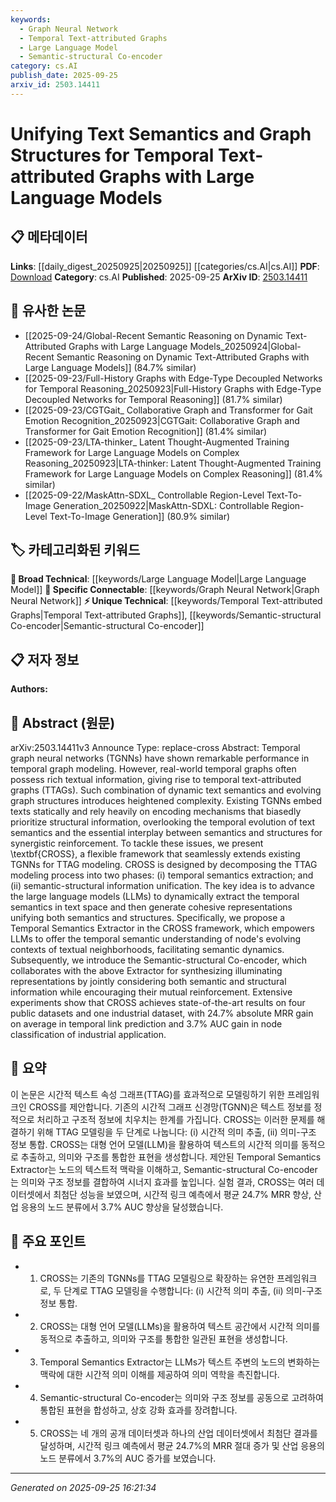 ```yaml
---
keywords:
  - Graph Neural Network
  - Temporal Text-attributed Graphs
  - Large Language Model
  - Semantic-structural Co-encoder
category: cs.AI
publish_date: 2025-09-25
arxiv_id: 2503.14411
---
```


<!-- KEYWORD_LINKING_METADATA:
{
  "processed_timestamp": "2025-09-25T16:21:34.269851",
  "vocabulary_version": "1.0",
  "selected_keywords": [
    "Graph Neural Network",
    "Temporal Text-attributed Graphs",
    "Large Language Model",
    "Semantic-structural Co-encoder"
  ],
  "rejected_keywords": [],
  "similarity_scores": {
    "Graph Neural Network": 0.8,
    "Temporal Text-attributed Graphs": 0.78,
    "Large Language Model": 0.85,
    "Semantic-structural Co-encoder": 0.77
  },
  "extraction_method": "AI_prompt_based",
  "budget_applied": true,
  "candidates_json": {
    "candidates": [
      {
        "surface": "Temporal Graph Neural Networks",
        "canonical": "Graph Neural Network",
        "aliases": [
          "TGNN",
          "Temporal GNN"
        ],
        "category": "specific_connectable",
        "rationale": "This term directly connects to existing Graph Neural Network concepts, enhancing temporal modeling discussions.",
        "novelty_score": 0.45,
        "connectivity_score": 0.88,
        "specificity_score": 0.7,
        "link_intent_score": 0.8
      },
      {
        "surface": "Temporal Text-attributed Graphs",
        "canonical": "Temporal Text-attributed Graphs",
        "aliases": [
          "TTAGs"
        ],
        "category": "unique_technical",
        "rationale": "This is a unique concept introduced in the paper, essential for discussions on text and graph integration.",
        "novelty_score": 0.85,
        "connectivity_score": 0.65,
        "specificity_score": 0.9,
        "link_intent_score": 0.78
      },
      {
        "surface": "Large Language Models",
        "canonical": "Large Language Model",
        "aliases": [
          "LLMs"
        ],
        "category": "broad_technical",
        "rationale": "This term is crucial for linking discussions on advanced language processing techniques.",
        "novelty_score": 0.3,
        "connectivity_score": 0.92,
        "specificity_score": 0.6,
        "link_intent_score": 0.85
      },
      {
        "surface": "Semantic-structural Co-encoder",
        "canonical": "Semantic-structural Co-encoder",
        "aliases": [],
        "category": "unique_technical",
        "rationale": "This is a novel framework component that integrates semantics and structure, pivotal for the paper's methodology.",
        "novelty_score": 0.78,
        "connectivity_score": 0.55,
        "specificity_score": 0.85,
        "link_intent_score": 0.77
      }
    ],
    "ban_list_suggestions": [
      "temporal semantics extraction",
      "semantic dynamics",
      "cohesive representations"
    ]
  },
  "decisions": [
    {
      "candidate_surface": "Temporal Graph Neural Networks",
      "resolved_canonical": "Graph Neural Network",
      "decision": "linked",
      "scores": {
        "novelty": 0.45,
        "connectivity": 0.88,
        "specificity": 0.7,
        "link_intent": 0.8
      }
    },
    {
      "candidate_surface": "Temporal Text-attributed Graphs",
      "resolved_canonical": "Temporal Text-attributed Graphs",
      "decision": "linked",
      "scores": {
        "novelty": 0.85,
        "connectivity": 0.65,
        "specificity": 0.9,
        "link_intent": 0.78
      }
    },
    {
      "candidate_surface": "Large Language Models",
      "resolved_canonical": "Large Language Model",
      "decision": "linked",
      "scores": {
        "novelty": 0.3,
        "connectivity": 0.92,
        "specificity": 0.6,
        "link_intent": 0.85
      }
    },
    {
      "candidate_surface": "Semantic-structural Co-encoder",
      "resolved_canonical": "Semantic-structural Co-encoder",
      "decision": "linked",
      "scores": {
        "novelty": 0.78,
        "connectivity": 0.55,
        "specificity": 0.85,
        "link_intent": 0.77
      }
    }
  ]
}
-->

# Unifying Text Semantics and Graph Structures for Temporal Text-attributed Graphs with Large Language Models

## 📋 메타데이터

**Links**: [[daily_digest_20250925|20250925]] [[categories/cs.AI|cs.AI]]
**PDF**: [Download](https://arxiv.org/pdf/2503.14411.pdf)
**Category**: cs.AI
**Published**: 2025-09-25
**ArXiv ID**: [2503.14411](https://arxiv.org/abs/2503.14411)

## 🔗 유사한 논문
- [[2025-09-24/Global-Recent Semantic Reasoning on Dynamic Text-Attributed Graphs with Large Language Models_20250924|Global-Recent Semantic Reasoning on Dynamic Text-Attributed Graphs with Large Language Models]] (84.7% similar)
- [[2025-09-23/Full-History Graphs with Edge-Type Decoupled Networks for Temporal Reasoning_20250923|Full-History Graphs with Edge-Type Decoupled Networks for Temporal Reasoning]] (81.7% similar)
- [[2025-09-23/CGTGait_ Collaborative Graph and Transformer for Gait Emotion Recognition_20250923|CGTGait: Collaborative Graph and Transformer for Gait Emotion Recognition]] (81.4% similar)
- [[2025-09-23/LTA-thinker_ Latent Thought-Augmented Training Framework for Large Language Models on Complex Reasoning_20250923|LTA-thinker: Latent Thought-Augmented Training Framework for Large Language Models on Complex Reasoning]] (81.4% similar)
- [[2025-09-22/MaskAttn-SDXL_ Controllable Region-Level Text-To-Image Generation_20250922|MaskAttn-SDXL: Controllable Region-Level Text-To-Image Generation]] (80.9% similar)

## 🏷️ 카테고리화된 키워드
**🧠 Broad Technical**: [[keywords/Large Language Model|Large Language Model]]
**🔗 Specific Connectable**: [[keywords/Graph Neural Network|Graph Neural Network]]
**⚡ Unique Technical**: [[keywords/Temporal Text-attributed Graphs|Temporal Text-attributed Graphs]], [[keywords/Semantic-structural Co-encoder|Semantic-structural Co-encoder]]

## 📋 저자 정보

**Authors:** 

## 📄 Abstract (원문)

arXiv:2503.14411v3 Announce Type: replace-cross 
Abstract: Temporal graph neural networks (TGNNs) have shown remarkable performance in temporal graph modeling. However, real-world temporal graphs often possess rich textual information, giving rise to temporal text-attributed graphs (TTAGs). Such combination of dynamic text semantics and evolving graph structures introduces heightened complexity. Existing TGNNs embed texts statically and rely heavily on encoding mechanisms that biasedly prioritize structural information, overlooking the temporal evolution of text semantics and the essential interplay between semantics and structures for synergistic reinforcement. To tackle these issues, we present \textbf{CROSS}, a flexible framework that seamlessly extends existing TGNNs for TTAG modeling. CROSS is designed by decomposing the TTAG modeling process into two phases: (i) temporal semantics extraction; and (ii) semantic-structural information unification. The key idea is to advance the large language models (LLMs) to dynamically extract the temporal semantics in text space and then generate cohesive representations unifying both semantics and structures. Specifically, we propose a Temporal Semantics Extractor in the CROSS framework, which empowers LLMs to offer the temporal semantic understanding of node's evolving contexts of textual neighborhoods, facilitating semantic dynamics. Subsequently, we introduce the Semantic-structural Co-encoder, which collaborates with the above Extractor for synthesizing illuminating representations by jointly considering both semantic and structural information while encouraging their mutual reinforcement. Extensive experiments show that CROSS achieves state-of-the-art results on four public datasets and one industrial dataset, with 24.7% absolute MRR gain on average in temporal link prediction and 3.7% AUC gain in node classification of industrial application.

## 📝 요약

이 논문은 시간적 텍스트 속성 그래프(TTAG)를 효과적으로 모델링하기 위한 프레임워크인 CROSS를 제안합니다. 기존의 시간적 그래프 신경망(TGNN)은 텍스트 정보를 정적으로 처리하고 구조적 정보에 치우치는 한계를 가집니다. CROSS는 이러한 문제를 해결하기 위해 TTAG 모델링을 두 단계로 나눕니다: (i) 시간적 의미 추출, (ii) 의미-구조 정보 통합. CROSS는 대형 언어 모델(LLM)을 활용하여 텍스트의 시간적 의미를 동적으로 추출하고, 의미와 구조를 통합한 표현을 생성합니다. 제안된 Temporal Semantics Extractor는 노드의 텍스트적 맥락을 이해하고, Semantic-structural Co-encoder는 의미와 구조 정보를 결합하여 시너지 효과를 높입니다. 실험 결과, CROSS는 여러 데이터셋에서 최첨단 성능을 보였으며, 시간적 링크 예측에서 평균 24.7% MRR 향상, 산업 응용의 노드 분류에서 3.7% AUC 향상을 달성했습니다.

## 🎯 주요 포인트

- 1. CROSS는 기존의 TGNNs를 TTAG 모델링으로 확장하는 유연한 프레임워크로, 두 단계로 TTAG 모델링을 수행합니다: (i) 시간적 의미 추출, (ii) 의미-구조 정보 통합.
- 2. CROSS는 대형 언어 모델(LLMs)을 활용하여 텍스트 공간에서 시간적 의미를 동적으로 추출하고, 의미와 구조를 통합한 일관된 표현을 생성합니다.
- 3. Temporal Semantics Extractor는 LLMs가 텍스트 주변의 노드의 변화하는 맥락에 대한 시간적 의미 이해를 제공하여 의미 역학을 촉진합니다.
- 4. Semantic-structural Co-encoder는 의미와 구조 정보를 공동으로 고려하여 통합된 표현을 합성하고, 상호 강화 효과를 장려합니다.
- 5. CROSS는 네 개의 공개 데이터셋과 하나의 산업 데이터셋에서 최첨단 결과를 달성하며, 시간적 링크 예측에서 평균 24.7%의 MRR 절대 증가 및 산업 응용의 노드 분류에서 3.7%의 AUC 증가를 보였습니다.


---

*Generated on 2025-09-25 16:21:34*